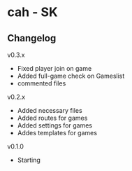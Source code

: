 cah - SK 
========

Changelog
---------
v0.3.x
* Fixed player join on game
* Added full-game check on Gameslist
* commented files

v0.2.x
* Added necessary files
* Added routes for games
* Added settings for games
* Addes templates for games

v0.1.0
* Starting

